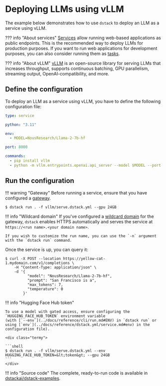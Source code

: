 # Deploying LLMs using vLLM

The example below demonstrates how to use `dstack` to deploy an LLM as a service using vLLM. 

??? info "About services"
    [Services](../docs/guides/services.md) allow running web-based applications as public endpoints. This is the recommended way to deploy LLMs for
    production purposes. If you want to run web applications for development purposes, you can also consider running them as [tasks](../docs/guides/tasks.md).

??? info "About vLLM"
    [vLLM](https://vllm.ai/) is an open-source library for serving LLMs that increases throughput, supports continuous batching, 
    GPU parallelism, streaming output, OpenAI-compatibility, and more.

## Define the configuration

To deploy an LLM as a service using vLLM, you have to define the following configuration file:

<div editor-title="vllm/serve.dstack.yml"> 

```yaml
type: service

python: "3.11"

env:
  - MODEL=NousResearch/Llama-2-7b-hf

port: 8000

commands:
  - pip install vllm
  - python -m vllm.entrypoints.openai.api_server --model $MODEL --port 8000
```

</div>

## Run the configuration

!!! warning "Gateway"
    Before running a service, ensure that you have configured a [gateway](../docs/guides/clouds.md#configuring-gateways).

<div class="termy">

```shell
$ dstack run . -f vllm/serve.dstack.yml --gpu 24GB
```

</div>

!!! info "Wildcard domain"
    If you've configured a [wildcard domain](../docs/guides/clouds.md#configuring-gateways) for the gateway, 
    `dstack` enables HTTPS automatically and serves the service at 
    `https://<run name>.<your domain name>`.

    If you wish to customize the run name, you can use the `-n` argument with the `dstack run` command.

Once the service is up, you can query it:

<div class="termy">

```shell
$ curl -X POST --location https://yellow-cat-1.mydomain.com/v1/completions \
    -H "Content-Type: application/json" \
    -d '{
          "model": "NousResearch/Llama-2-7b-hf",
          "prompt": "San Francisco is a",
          "max_tokens": 7,
          "temperature": 0
        }'
```

</div>

!!! info "Hugging Face Hub token"

    To use a model with gated access, ensure configuring the `HUGGING_FACE_HUB_TOKEN` environment variable 
    (with [`--env`](../docs/reference/cli/run.md#ENV) in `dstack run` or 
    using [`env`](../docs/reference/dstack.yml/service.md#env) in the configuration file).
    
    <div class="termy">
    
    ```shell
    $ dstack run . -f vllm/serve.dstack.yml --env HUGGING_FACE_HUB_TOKEN=&lt;token&gt; --gpu 24GB
    ```
    </div>

!!! info "Source code"
    The complete, ready-to-run code is available in [dstackai/dstack-examples](https://github.com/dstackai/dstack-examples).
